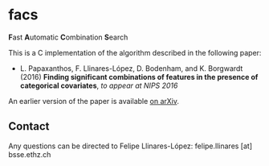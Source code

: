 # facs

**F**ast **A**utomatic **C**ombination **S**earch

This is a C implementation of the algorithm described in the following paper:

* L. Papaxanthos, F. Llinares-López,  D. Bodenham, and K. Borgwardt (2016)
**Finding significant combinations of features in the presence of categorical covariates**, _to appear at NIPS 2016_

An earlier version of the paper is available [on arXiv](http://front.math.ucdavis.edu/1508.05803).


## Contact 

Any questions can be directed to Felipe Llinares-López: felipe.llinares [at] bsse.ethz.ch  
